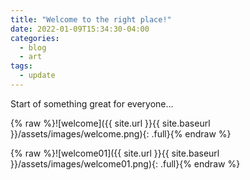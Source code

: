 ```yaml
---
title: "Welcome to the right place!"
date: 2022-01-09T15:34:30-04:00
categories:
  - blog
  - art
tags:
  - update
---
```


Start of something great for everyone...


{% raw %}![welcome]({{ site.url }}{{ site.baseurl }}/assets/images/welcome.png){: .full}{% endraw %}


{% raw %}![welcome01]({{ site.url }}{{ site.baseurl }}/assets/images/welcome01.png){: .full}{% endraw %}


